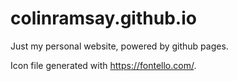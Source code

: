 colinramsay.github.io
=====================

Just my personal website, powered by github pages.

Icon file generated with https://fontello.com/.

